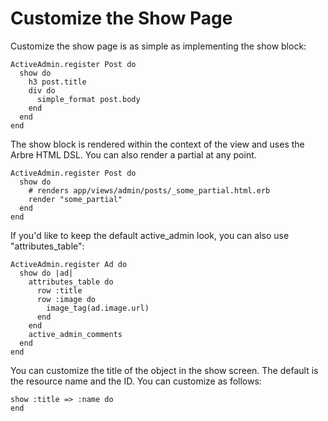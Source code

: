 # Customize the Show Page

Customize the show page is as simple as implementing the show block:

    ActiveAdmin.register Post do
      show do
        h3 post.title
        div do
          simple_format post.body
        end
      end
    end

The show block is rendered within the context of the view and uses the Arbre HTML DSL. You
can also render a partial at any point.

    ActiveAdmin.register Post do
      show do
        # renders app/views/admin/posts/_some_partial.html.erb
        render "some_partial"
      end
    end

If you'd like to keep the default active_admin look, you can also use "attributes_table":

    ActiveAdmin.register Ad do
      show do |ad|
        attributes_table do
          row :title
          row :image do
            image_tag(ad.image.url)
          end
        end
        active_admin_comments
      end
    end

You can customize the title of the object in the show screen.  The default is the resource name and the ID.  You can customize as follows:

    show :title => :name do
    end


